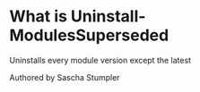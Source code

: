 # What is Uninstall-ModulesSuperseded

Uninstalls every module version except the latest

Authored by Sascha Stumpler
